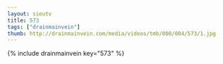 ```yaml
--- 
layout: sieutv
title: 573
tags: ["drainmainvein"]
thumb: http://drainmainvein.com/media/videos/tmb/000/004/573/1.jpg
---
```

{% include drainmainvein key="573" %} 
